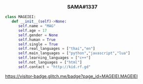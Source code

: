 <h3 align="center">SAMA#1337</h3>

```python
class MAGEIEI:
   def __init__(self)->None:
      self.name = "MAG"
      self.age = 17
      self.gender = None
      self.human = True
      self.single = True
      self.real_languages = ["thai","en"]
      self.main_languages = ["python","javascript","lua"]
      self.learning_languages = ["c++"]
      self.not_languages = ["html"]
      self.contact = "http://kid.rf.gd"
```

https://visitor-badge.glitch.me/badge?page_id=MAGEIEI.MAGEIEI
